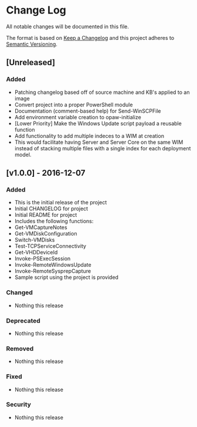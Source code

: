 # Change Log
All notable changes will be documented in this file.

The format is based on [Keep a Changelog](http://keepachangelog.com/) 
and this project adheres to [Semantic Versioning](http://semver.org/).

## [Unreleased]
### Added
* Patching changelog based off of source machine and KB's applied to an image
* Convert project into a proper PowerShell module
* Documentation (comment-based help) for Send-WinSCPFile
* Add environment variable creation to opaw-initialize
* [Lower Priority] Make the Windows Update script payload a reusable function
* Add functionality to add multiple indeces to a WIM at creation
 * This would facilitate having Server and Server Core on the same WIM instead
   of stacking multiple files with a single index for each deployment model.

## [v1.0.0] - 2016-12-07
### Added
- This is the initial release of the project
- Initial CHANGELOG for project
- Initial README for project
- Includes the following functions:
 - Get-VMCaptureNotes
 - Get-VMDiskConfiguration
 - Switch-VMDisks
 - Test-TCPServiceConnectivity
 - Get-VHDDeviceId
 - Invoke-PSExecSession
 - Invoke-RemoteWindowsUpdate
 - Invoke-RemoteSysprepCapture
- Sample script using the project is provided

### Changed
- Nothing this release

### Deprecated
- Nothing this release

### Removed
- Nothing this release

### Fixed
- Nothing this release

### Security
- Nothing this release